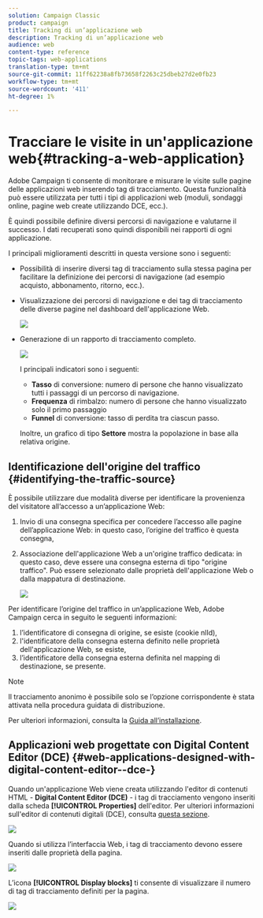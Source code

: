 ```yaml
---
solution: Campaign Classic
product: campaign
title: Tracking di un’applicazione web
description: Tracking di un’applicazione web
audience: web
content-type: reference
topic-tags: web-applications
translation-type: tm+mt
source-git-commit: 11ff62238a8fb73658f2263c25dbeb27d2e0fb23
workflow-type: tm+mt
source-wordcount: '411'
ht-degree: 1%

---
```



# Tracciare le visite in un&#39;applicazione web{#tracking-a-web-application}

Adobe Campaign ti consente di monitorare e misurare le visite sulle pagine delle applicazioni web inserendo tag di tracciamento. Questa funzionalità può essere utilizzata per tutti i tipi di applicazioni web (moduli, sondaggi online, pagine web create utilizzando DCE, ecc.).

È quindi possibile definire diversi percorsi di navigazione e valutarne il successo. I dati recuperati sono quindi disponibili nei rapporti di ogni applicazione.

I principali miglioramenti descritti in questa versione sono i seguenti:

* Possibilità di inserire diversi tag di tracciamento sulla stessa pagina per facilitare la definizione dei percorsi di navigazione (ad esempio acquisto, abbonamento, ritorno, ecc.).
* Visualizzazione dei percorsi di navigazione e dei tag di tracciamento delle diverse pagine nel dashboard dell&#39;applicazione Web.

   ![](assets/trackers_1.png)

* Generazione di un rapporto di tracciamento completo.

   ![](assets/trackers_5.png)

   I principali indicatori sono i seguenti:

   * **Tasso** di conversione: numero di persone che hanno visualizzato tutti i passaggi di un percorso di navigazione.
   * **Frequenza** di rimbalzo: numero di persone che hanno visualizzato solo il primo passaggio
   * **Funnel** di conversione: tasso di perdita tra ciascun passo.

   Inoltre, un grafico di tipo **Settore** mostra la popolazione in base alla relativa origine.

## Identificazione dell&#39;origine del traffico {#identifying-the-traffic-source}

È possibile utilizzare due modalità diverse per identificare la provenienza del visitatore all’accesso a un’applicazione Web:

1. Invio di una consegna specifica per concedere l’accesso alle pagine dell’applicazione Web: in questo caso, l’origine del traffico è questa consegna,
1. Associazione dell&#39;applicazione Web a un&#39;origine traffico dedicata: in questo caso, deve essere una consegna esterna di tipo &quot;origine traffico&quot;. Può essere selezionato dalle proprietà dell&#39;applicazione Web o dalla mappatura di destinazione.

   ![](assets/trackers_6.png)

Per identificare l’origine del traffico in un’applicazione Web, Adobe Campaign cerca in seguito le seguenti informazioni:

1. l’identificatore di consegna di origine, se esiste (cookie nlId),
1. l&#39;identificatore della consegna esterna definito nelle proprietà dell&#39;applicazione Web, se esiste,
1. l’identificatore della consegna esterna definita nel mapping di destinazione, se presente.

>[!NOTE]
>
>Il tracciamento anonimo è possibile solo se l’opzione corrispondente è stata attivata nella procedura guidata di distribuzione.
>
>Per ulteriori informazioni, consulta la [Guida all’installazione](../../installation/using/deploying-an-instance.md).

## Applicazioni web progettate con Digital Content Editor (DCE) {#web-applications-designed-with-digital-content-editor--dce-}

Quando un&#39;applicazione Web viene creata utilizzando l&#39;editor di contenuti HTML - **Digital Content Editor (DCE)** - i tag di tracciamento vengono inseriti dalla scheda **[!UICONTROL Properties]** dell&#39;editor. Per ulteriori informazioni sull&#39;editor di contenuti digitali (DCE), consulta [questa sezione](../../web/using/about-campaign-html-editor.md).

![](assets/trackers_2.png)

Quando si utilizza l’interfaccia Web, i tag di tracciamento devono essere inseriti dalle proprietà della pagina.

![](assets/trackers_3.png)

L’icona **[!UICONTROL Display blocks]** ti consente di visualizzare il numero di tag di tracciamento definiti per la pagina.

![](assets/trackers_4.png)

